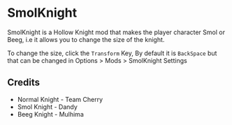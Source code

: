 # SmolKnight
SmolKnight is a Hollow Knight mod that makes the player character Smol or Beeg, i.e it allows you to change the size of the knight.

To change the size, click the `Transform` Key, By default it is `BackSpace` but that can be changed in Options > Mods > SmolKnight Settings

## Credits
* Normal Knight - Team Cherry
* Smol Knight - Dandy
* Beeg Knight - Mulhima
